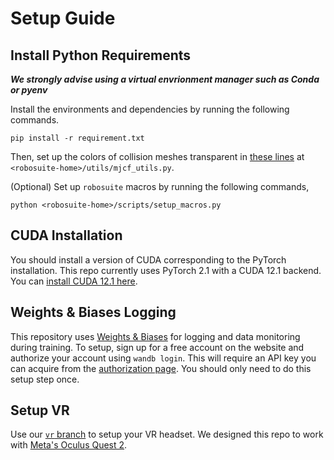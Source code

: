 # Setup Guide

## Install Python Requirements
_**We strongly advise using a virtual envrionment manager such as Conda or pyenv**_

Install the environments and dependencies by running the following commands.
```
pip install -r requirement.txt
```
Then, set up the colors of collision meshes transparent in [these lines](https://github.com/ARISE-Initiative/robosuite/blob/eb01e1ffa46f1af0a3aa3ac363d5e63097a6cbcc/robosuite/utils/mjcf_utils.py#L18C39-L18C39) at `<robosuite-home>/utils/mjcf_utils.py`.

(Optional) Set up `robosuite` macros by running the following commands,
```
python <robosuite-home>/scripts/setup_macros.py
```

## CUDA Installation
You should install a version of CUDA corresponding to the PyTorch installation. This repo currently uses PyTorch 2.1
with a CUDA 12.1 backend. You can [install CUDA 12.1 here](https://developer.nvidia.com/cuda-12-1-0-download-archive?target_os=Linux&target_arch=x86_64&Distribution=Ubuntu&target_version=22.04&target_type=deb_network).

## Weights & Biases Logging
This repository uses [Weights & Biases](https://wandb.ai/) for logging and data monitoring during training. To setup,
sign up for a free account on the website and authorize your account using `wandb login`. This will require an API key
you can acquire from the [authorization page](https://wandb.ai/authorize). You should only need to do this setup step once.

## Setup VR
Use our [`vr` branch](https://github.com/UT-Austin-RPL/TRILL/tree/vr) to setup your VR headset. We designed this repo to work with [Meta's Oculus Quest 2](https://www.meta.com/quest/products/quest-2). 
